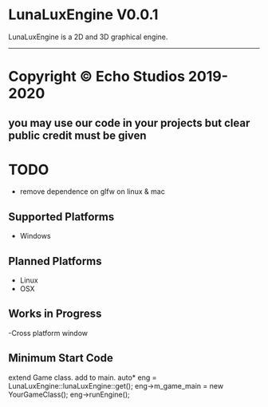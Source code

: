 # LunaLuxEngine V0.0.1
LunaLuxEngine is a 2D and 3D graphical engine.

----------------------------------------------------------------------------------------------
# Copyright © Echo Studios 2019-2020

you may use our code in your projects but clear public credit must be given
----------------------------------------------------------------------------------------------
# TODO
- remove dependence on glfw on linux & mac

Supported Platforms
-----------------------------------------------------------------------------------------------
 - Windows

Planned Platforms
-----------------------------------------------------------------------------------------------
 - Linux
 - OSX

Works in Progress
------------------------------------------------------------------------------------------------
-Cross platform window

Minimum Start Code
------------------------------------------------------------------------------------------------
extend Game class.
add 	to main.
auto* eng = LunaLuxEngine::lunaLuxEngine::get();
eng->m_game_main = new YourGameClass();
eng->runEngine();
